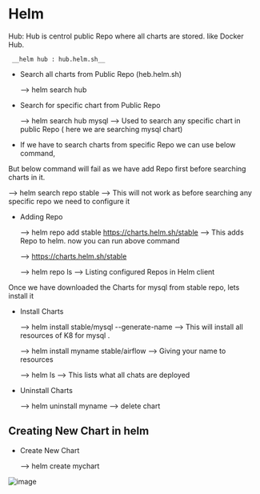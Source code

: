 # Helm

Hub: Hub is centrol public Repo where all charts are stored. like Docker Hub.

     __helm hub : hub.helm.sh__
 
 * Search all charts from Public Repo (heb.helm.sh)

    --> helm search hub 

*  Search for specific chart from Public Repo 
 
   --> helm search hub mysql --> Used to search any specific chart in public Repo ( here we are searching mysql chart) 
 
* If we have to search charts from specific Repo we can use below command,

But below command will fail as we have add Repo first before searching charts in it.

   --> helm search repo stable  --> This will not work as before searching any specific repo we need to configure it
 
* Adding Repo 
 
  --> helm repo add stable https://charts.helm.sh/stable  --> This adds Repo to helm. now you can run above command
 
  --> https://charts.helm.sh/stable

  --> helm repo ls  --> Listing configured Repos in Helm client

Once we have downloaded the Charts for mysql from stable repo, lets install it

* Install Charts

  --> helm install stable/mysql --generate-name   --> This will install all resources of K8 for mysql .

  --> helm install myname stable/airflow  --> Giving your name to resources

  --> helm ls  --> This lists what all chats are deployed

* Uninstall Charts 

  --> helm uninstall myname <chart-name>  --> delete chart


## Creating New Chart in helm

* Create New Chart

  --> helm create mychart


![image](https://user-images.githubusercontent.com/63234624/146436793-75310b14-286f-42ff-b412-7b714b4b5ca8.png)

